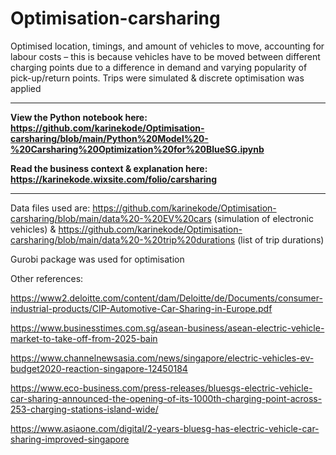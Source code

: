 # Optimisation-carsharing
Optimised location, timings, and amount of vehicles to move, accounting for labour costs – this is because vehicles 
have to be moved between different charging points due to a difference in demand and varying popularity of pick-up/return points. 
Trips were simulated & discrete optimisation was applied

______________

__View the Python notebook here: https://github.com/karinekode/Optimisation-carsharing/blob/main/Python%20Model%20-%20Carsharing%20Optimization%20for%20BlueSG.ipynb__

__Read the business context & explanation here: https://karinekode.wixsite.com/folio/carsharing__ 

______________

Data files used are: https://github.com/karinekode/Optimisation-carsharing/blob/main/data%20-%20EV%20cars (simulation of electronic vehicles) & https://github.com/karinekode/Optimisation-carsharing/blob/main/data%20-%20trip%20durations (list of trip durations) 

Gurobi package was used for optimisation

Other references: 

https://www2.deloitte.com/content/dam/Deloitte/de/Documents/consumer-industrial-products/CIP-Automotive-Car-Sharing-in-Europe.pdf

https://www.businesstimes.com.sg/asean-business/asean-electric-vehicle-market-to-take-off-from-2025-bain

https://www.channelnewsasia.com/news/singapore/electric-vehicles-ev-budget2020-reaction-singapore-12450184

https://www.eco-business.com/press-releases/bluesgs-electric-vehicle-car-sharing-announced-the-opening-of-its-1000th-charging-point-across-253-charging-stations-island-wide/

https://www.asiaone.com/digital/2-years-bluesg-has-electric-vehicle-car-sharing-improved-singapore
